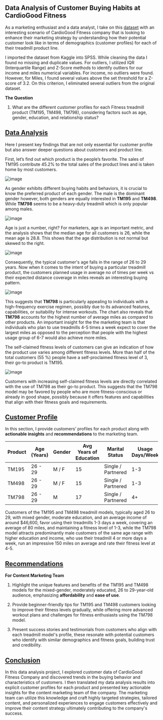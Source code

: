## Data Analysis of Customer Buying Habits at CardioGood Fitness
As a marketing enthusiast and a data analyst, I take on this [dataset](
<https://www.kaggle.com/datasets/saurav9786/cardiogoodfitness>) with an
interesting scenario of CardioGood Fitness company that is looking to enhance their
marketing strategy by understanding how their potential customer look
like in terms of demographics (customer profiles) for each of their
treadmill product line.

I imported the dataset from Kaggle into SPSS. While cleaning the data I
found no missing and duplicate values. For outliers, I utilized IQR
(Interquartile Range) and Z-Score methods to identify outliers for our
income and miles numerical variables. For income, no outliers were
found. However, for Miles, I found several values above the set
threshold for a Z-score of 3.2. On this criterion, I eliminated several
outliers from the original dataset.

**The Question**

1.  What are the different customer profiles for each Fitness treadmill
    product (TM195, TM498, TM798), considering factors such as age,
    gender, education, and relationship status?

## <u>Data Analysis</u>

Here I present key findings that are not only essential for customer
profile but also answer deeper questions about customers and product
line.

First, let’s find out which product is the people’s favorite. The sales
of TM195 contribute 45.2% to the total sales of the product lines and
is taken home by most customers.

![image](https://github.com/Mabrar92/Customers_Profile_Analysis/assets/18236632/6144d94b-44d6-4901-bb6c-e9e212b245e3)




As gender exhibits different buying habits and behaviors, it is crucial to know the preferred product of each gender.
The male is the dominant gender however, both genders are equally interested
in **TM195** and **TM498**. While **TM798** seems to be a heavy-duty
treadmill which is only popular among males.



![image](https://github.com/Mabrar92/Customers_Profile_Analysis/assets/18236632/0340c8fb-4183-4b92-8ea6-490a4b3fb052)


Age is just a number, right? For marketers, age is an important metric,
and the analysis shows that the median age for all customers is 26,
while the mean age is 28.8. This shows that the age distribution is not normal but skewed to the
right.

![image](https://github.com/Mabrar92/Customers_Profile_Analysis/assets/18236632/526e2855-ace5-4e31-b138-1ea3480b6c79)


Consequently, the typical customer's age falls in the range of 26
to 29 years. Now when it comes to the intent of buying a particular treadmill product, 
the customers planned usage in average no of times per week vs their expected distance coverage in miles reveals an interesting buying pattern.


![image](https://github.com/Mabrar92/Customers_Profile_Analysis/assets/18236632/421aa198-a727-4888-aa09-aa7806bca900)


This suggests that **TM798** is particularly appealing to individuals
with a high-frequency exercise regimen, possibly due to its advanced
features, capabilities, or suitability for intense workouts. The chart
also reveals that **TM798** accounts for the highest number of average
miles as compared to other products. An important insight for the
the marketing team is that individuals who plan to use treadmills 4-5 times
a week expect to cover the largest miles as opposed to the perception
that people with the highest usage group of 6-7 would also achieve more
miles.

The self-claimed fitness levels of customers can give an indication of
how the product use varies among different fitness levels. More than
half of the total customers (55 %) people have a self-proclaimed fitness
level of 3, their go-to product is TM195.

![image](https://github.com/Mabrar92/Customers_Profile_Analysis/assets/18236632/ad8e306d-5d87-478d-a8d0-a092a7552c1a)


Customers with increasing self-claimed fitness levels are directly
correlated with the use of TM798 as their go-to product. This suggests
that the TM798 model may be favored by people who are more
fitness-conscious or already in good shape, possibly because it offers
features and capabilities that align with their fitness goals and
requirements.

## <u>Customer Profile</u>

In this section, I provide customers’ profiles for each product along
with **actionable insights** and **recommendations** to the marketing
team.


  | Product | Age (Years) | Gender | Avg Years of Education | Marital Status | Usage Days/Week | Fitness Level | Avg Income | Avg Miles |
| ------- | ----------- | ------ | ---------------------- | --------------- | --------------- | ------------ | ---------- | --------- |
| TM195   | 26 - 29     | M / F  | 15                     | Single / Partnered | 1-3           | 1-3 / 5      | $46,600    | 80        |
| TM498   | 26 - 29     | M / F  | 15                     | Single / Partnered | 1-3           | 1-3 / 5      | $49,500    | 80        |
| TM798   | 26 - 29     | M      | 17                     | Single / Partnered | 4+            | 4-5 / 5      | $74,700    | 150       |


Customers of the TM195 and TM498 treadmill models, typically aged 26 to 29, with mixed gender, moderate education, and an average income of around $46,600, favor using their treadmills 1-3 days a week, covering an average of 80 miles, and maintaining a fitness level of 1-3, while the TM798 model attracts predominantly male customers of the same age range with higher education and income, who use their treadmill 4 or more days a week, run an impressive 150 miles on average and rate their fitness level at 4-5.


## <u>Recommendations</u>

**For Content Marketing Team**

1.  Highlight the unique features and benefits of the TM195 and TM498 models for the mixed-gender, moderately educated, 26 to 29-year-old audience, emphasizing **affordability** and **ease of use**.

2.  Provide beginner-friendly tips for TM195 and TM498 customers looking to improve their fitness levels gradually, while offering more advanced workout plans and challenges for fitness enthusiasts using the TM798 model.
  
3.  Present success stories and testimonials from customers who align with each treadmill model's profile, these resonate with potential customers who identify with similar demographics and fitness goals, building trust and credibility.


## <u>Conclusion</u>
In this data analysis project, I explored customer data of CardioGood Fitness Company and discovered trends in the buying behavior and characteristics of customers. I then translated my data analysis results into explicit customer profiles for each product and presented key actionable insights for the content marketing team of the company. The marketing team can utilize this knowledge and craft highly targeted strategies, tailored content, and personalized experiences to engage customers effectively and improve their content strategy ultimately contributing to the company's success.
